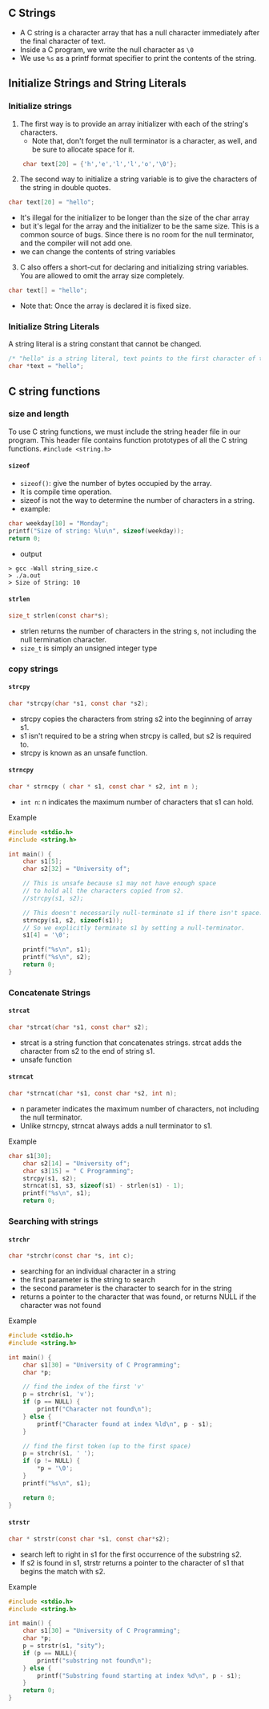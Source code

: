 ## C Strings
- A C string is a character array that has a null character immediately after the final character of text. 
- Inside a C program, we write the null character as `\0`
- We use `%s` as a printf format specifier to print the contents of the string.
## Initialize Strings and String Literals
### Initialize strings
1. The first way is to provide an array initializer with each of the string's characters.
	- Note that, don't forget the null terminator is a character, as well, and be sure to allocate space for it.
``` C
	char text[20] = {'h','e','l','l','o','\0'};
```
2. The second way to initialize a string variable is to give the characters of the string in double quotes.
``` C
char text[20] = "hello";
```
- It's illegal for the initializer to be longer than the size of the char array
- but it's legal for the array and the initializer to be the same size. This is a common source of bugs. Since there is no room for the null terminator, and the compiler will not add one.
- we can change the contents of string variables
3. C also offers a short-cut for declaring and initializing string variables. You are allowed to omit the array size completely.
```C
char text[] = "hello";
```
- Note that: Once the array is declared it is fixed size.
### Initialize String Literals
A string literal is a string constant that cannot be changed.
```C
/* "hello" is a string literal, text points to the first character of that string. */
char *text = "hello";
```
## C string functions
### size and length
To use C string functions, we must include the string header file in our program. This header file contains function prototypes of all the C string functions.  `#include <string.h>`
#### `sizeof`
- `sizeof()`: give the number of bytes occupied by the array.
- It is compile time operation.
- sizeof is not the way to determine the number of characters in a string.
- example:
``` C
char weekday[10] = "Monday";
printf("Size of string: %lu\n", sizeof(weekday));
return 0;
```
- output
``` shell 
> gcc -Wall string_size.c
> ./a.out
> Size of String: 10
```
#### `strlen`
```C
size_t strlen(const char*s);
```
- strlen returns the number of characters in the string s, not including the null termination character.
- `size_t` is simply an unsigned integer type
### copy strings
#### `strcpy` 
```C
char *strcpy(char *s1, const char *s2);
```
- strcpy copies the characters from string s2 into the beginning of array s1.
- s1 isn't required to be a string when strcpy is called, but s2 is required to.
- strcpy is known as an unsafe function.
#### `strncpy`
```C
char * strncpy ( char * s1, const char * s2, int n );
```
- `int n`: n indicates the maximum number of characters that s1 can hold.

Example
```C
#include <stdio.h>
#include <string.h>

int main() {
    char s1[5];
    char s2[32] = "University of";

    // This is unsafe because s1 may not have enough space
    // to hold all the characters copied from s2.
    //strcpy(s1, s2);

    // This doesn't necessarily null-terminate s1 if there isn't space.
    strncpy(s1, s2, sizeof(s1));
    // So we explicitly terminate s1 by setting a null-terminator.
    s1[4] = '\0';

    printf("%s\n", s1);
    printf("%s\n", s2);
    return 0;
}
```
### Concatenate Strings
#### `strcat`
```C
char *strcat(char *s1, const char* s2);
```
- strcat is a string function that concatenates strings. strcat adds the character from s2 to the end of string s1.
- unsafe function
#### `strncat`
```C
char *strncat(char *s1, const char *s2, int n);
```
- n parameter indicates the maximum number of characters, not including the null terminator.
- Unlike strncpy, strncat always adds a null terminator to s1.

Example
```C
char s1[30];
    char s2[14] = "University of";
    char s3[15] = " C Programming";
    strcpy(s1, s2);
    strncat(s1, s3, sizeof(s1) - strlen(s1) - 1);
    printf("%s\n", s1);
    return 0;
```

### Searching with strings
#### `strchr`
```C
char *strchr(const char *s, int c);
```
- searching for an individual character in a string
- the first parameter is the string to search
- the second parameter is the character to search for in the string
- returns a pointer to the character that was found, or returns NULL if the character was not found

Example
```C
#include <stdio.h>
#include <string.h>

int main() {
    char s1[30] = "University of C Programming";
    char *p;

    // find the index of the first 'v'
    p = strchr(s1, 'v');
    if (p == NULL) {
        printf("Character not found\n");
    } else {
        printf("Character found at index %ld\n", p - s1);
    }

    // find the first token (up to the first space)
    p = strchr(s1, ' ');
    if (p != NULL) {
        *p = '\0';
    }
    printf("%s\n", s1);

    return 0;
}
```

#### `strstr`
```C
char * strstr(const char *s1, const char*s2);
```
- search left to right in s1 for the first occurrence of the substring s2. 
- If s2 is found in s1, strstr returns a pointer to the character of s1 that begins the match with s2.

Example
```C
#include <stdio.h>
#include <string.h>

int main() {
    char s1[30] = "University of C Programming";
    char *p;
	p = strstr(s1, "sity");
	if (p == NULL){
		printf("substring not found\n");
	} else {
		printf("Substring found starting at index %d\n", p - s1);
	}
    return 0;
}
```
